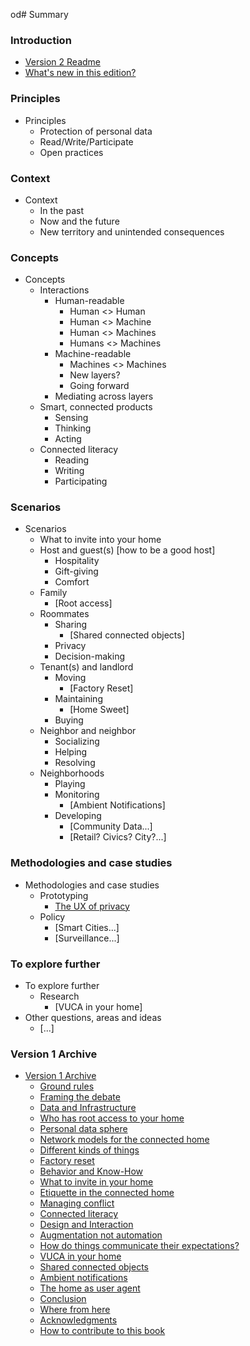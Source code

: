 od# Summary

### Introduction 
* [Version 2 Readme](README.md)
* [What's new in this edition?](introductionv2.md)

### Principles
* Principles
  * Protection of personal data
  * Read/Write/Participate
  * Open practices

### Context
* Context
  * In the past
  * Now and the future
  * New territory and unintended consequences

### Concepts
* Concepts
  * Interactions
    * Human-readable
      * Human <> Human
      * Human <> Machine
      * Human <> Machines
      * Humans <> Machines   
    * Machine-readable
      * Machines <> Machines
      * New layers?
      * Going forward
    * Mediating across layers
  * Smart, connected products
    * Sensing
    * Thinking
    * Acting
  * Connected literacy
    * Reading
    * Writing
    * Participating

### Scenarios
* Scenarios
  * What to invite into your home
  * Host and guest(s) [how to be a good host]
    * Hospitality
    * Gift-giving
    * Comfort
  * Family
    * [Root access]
  * Roommates
    * Sharing
      * [Shared connected objects]
    * Privacy
    * Decision-making
  * Tenant(s) and landlord
    * Moving
      * [Factory Reset]
    * Maintaining
      * [Home Sweet]
    * Buying
  * Neighbor and neighbor
    * Socializing
    * Helping
    * Resolving
  * Neighborhoods
    * Playing
    * Monitoring
      * [Ambient Notifications]
    * Developing
      * [Community Data...]
      * [Retail? Civics? City?...]

### Methodologies and case studies

* Methodologies and case studies
  * Prototyping
    * [The UX of privacy](ux_of_privacy.md)
  * Policy
    * [Smart Cities...]
    * [Surveillance...]

### To explore further
* To explore further
  * Research
    * [VUCA in your home]
* Other questions, areas and ideas
    * [...]    

### Version 1 Archive 
* [Version 1 Archive](version1_archive.md)
   * [Ground rules](ground_rules.md)
   * [Framing the debate](framing_the_debate.md)
   * [Data and Infrastructure](data_and_infrastructure.md)
   * [Who has root access to your home](who_has_root_access_to_your_home.md)
   * [Personal data sphere](personal_data_sphere.md)
   * [Network models for the connected home](network_models_for_the_connected_home.md)
   * [Different kinds of things](different_kinds_of_things.md)
   * [Factory reset](factory_reset.md)
   * [Behavior and Know-How](behavior_and_know-how.md)
   * [What to invite in your home](what_to_invite_in_your_home.md)
   * [Etiquette in the connected home](etiquette_in_the_connected_home.md)
   * [Managing conflict](managing_conflict.md)
   * [Connected literacy](connected_literacy.md)
   * [Design and Interaction](design_and_interaction.md)
   * [Augmentation not automation](augmentation_not_automation.md)
   * [How do things communicate their expectations?](how_do_things_communicate_their_expectations.md)
   * [VUCA in your home](vuca_in_your_home.md)
   * [Shared connected objects](shared_connected_objects.md)
   * [Ambient notifications](ambient_notifications.md)
   * [The home as user agent](the_home_as_user_agent.md)
   * [Conclusion](conclusion.md)
   * [Where from here](where_from_here.md)
   * [Acknowledgments](acknowledgments.md)
   * [How to contribute to this book](how_to_contribute_to_this_book.md)

